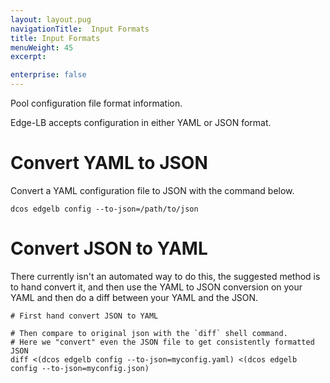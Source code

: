 ```yaml
---
layout: layout.pug
navigationTitle:  Input Formats
title: Input Formats
menuWeight: 45
excerpt:

enterprise: false
---
```


Pool configuration file format information.

Edge-LB accepts configuration in either YAML or JSON format.

# Convert YAML to JSON

Convert a YAML configuration file to JSON with the command below.

`dcos edgelb config --to-json=/path/to/json`

# Convert JSON to YAML

There currently isn't an automated way to do this, the suggested method is to
hand convert it, and then use the YAML to JSON conversion on your YAML and
then do a diff between your YAML and the JSON.

```
# First hand convert JSON to YAML

# Then compare to original json with the `diff` shell command.
# Here we "convert" even the JSON file to get consistently formatted JSON
diff <(dcos edgelb config --to-json=myconfig.yaml) <(dcos edgelb config --to-json=myconfig.json)
```
